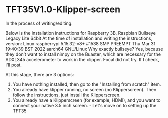 # TFT35V1.0-Klipper-screen
In the process of writing/editing.

Below is the installation instructions for Raspberry 3B, Raspbian Bullseye Legacy Lite 64bit
At the time of installation and writing the instructions, version: Linux raspberrypi 5.15.32-v8+ #1538 SMP PREEMPT Thu Mar 31 19:40:39 BST 2022 aarch64 GNU/Linux
Why exactly bullseye? Yes, because they don’t want to install nimpy on the Buaster, which are necessary for the ADXL345 accelerometer to work in the clipper. Focal did not try. If I check, I'll post.

At this stage, there are 3 options:
1) You have nothing installed, then go to the "Installing from scratch" item.
2) You already have klipper running, no screen (no Klipperscreen). Then follow the instructions, just install the Klipperscreen.
3) You already have a Klipperscreen (for example, HDMI), and you want to connect your native 3.5 inch screen. - Let's move on to setting up the TFT35
